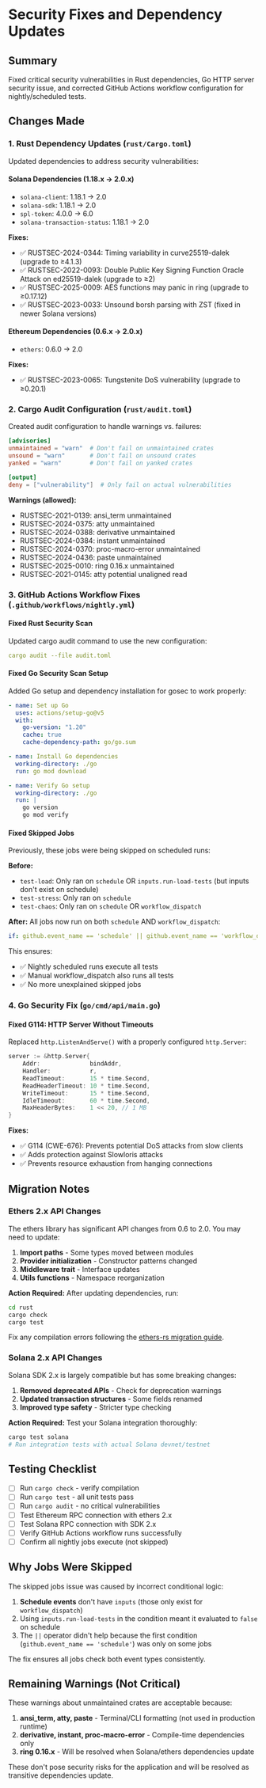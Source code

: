 # Security Fixes and Dependency Updates

## Summary

Fixed critical security vulnerabilities in Rust dependencies, Go HTTP server security issue, and corrected GitHub Actions workflow configuration for nightly/scheduled tests.

## Changes Made

### 1. Rust Dependency Updates (`rust/Cargo.toml`)

Updated dependencies to address security vulnerabilities:

#### Solana Dependencies (1.18.x → 2.0.x)

- `solana-client`: 1.18.1 → 2.0
- `solana-sdk`: 1.18.1 → 2.0
- `spl-token`: 4.0.0 → 6.0
- `solana-transaction-status`: 1.18.1 → 2.0

**Fixes:**

- ✅ RUSTSEC-2024-0344: Timing variability in curve25519-dalek (upgrade to ≥4.1.3)
- ✅ RUSTSEC-2022-0093: Double Public Key Signing Function Oracle Attack on ed25519-dalek (upgrade to ≥2)
- ✅ RUSTSEC-2025-0009: AES functions may panic in ring (upgrade to ≥0.17.12)
- ✅ RUSTSEC-2023-0033: Unsound borsh parsing with ZST (fixed in newer Solana versions)

#### Ethereum Dependencies (0.6.x → 2.0.x)

- `ethers`: 0.6.0 → 2.0

**Fixes:**

- ✅ RUSTSEC-2023-0065: Tungstenite DoS vulnerability (upgrade to ≥0.20.1)

### 2. Cargo Audit Configuration (`rust/audit.toml`)

Created audit configuration to handle warnings vs. failures:

```toml
[advisories]
unmaintained = "warn"  # Don't fail on unmaintained crates
unsound = "warn"       # Don't fail on unsound crates
yanked = "warn"        # Don't fail on yanked crates

[output]
deny = ["vulnerability"]  # Only fail on actual vulnerabilities
```

**Warnings (allowed):**

- RUSTSEC-2021-0139: ansi_term unmaintained
- RUSTSEC-2024-0375: atty unmaintained
- RUSTSEC-2024-0388: derivative unmaintained
- RUSTSEC-2024-0384: instant unmaintained
- RUSTSEC-2024-0370: proc-macro-error unmaintained
- RUSTSEC-2024-0436: paste unmaintained
- RUSTSEC-2025-0010: ring 0.16.x unmaintained
- RUSTSEC-2021-0145: atty potential unaligned read

### 3. GitHub Actions Workflow Fixes (`.github/workflows/nightly.yml`)

#### Fixed Rust Security Scan

Updated cargo audit command to use the new configuration:

```yaml
cargo audit --file audit.toml
```

#### Fixed Go Security Scan Setup

Added Go setup and dependency installation for gosec to work properly:

```yaml
- name: Set up Go
  uses: actions/setup-go@v5
  with:
    go-version: "1.20"
    cache: true
    cache-dependency-path: go/go.sum

- name: Install Go dependencies
  working-directory: ./go
  run: go mod download

- name: Verify Go setup
  working-directory: ./go
  run: |
    go version
    go mod verify
```

#### Fixed Skipped Jobs

Previously, these jobs were being skipped on scheduled runs:

**Before:**

- `test-load`: Only ran on `schedule` OR `inputs.run-load-tests` (but inputs don't exist on schedule)
- `test-stress`: Only ran on `schedule`
- `test-chaos`: Only ran on `schedule` OR `workflow_dispatch`

**After:** All jobs now run on both `schedule` AND `workflow_dispatch`:

```yaml
if: github.event_name == 'schedule' || github.event_name == 'workflow_dispatch'
```

This ensures:

- ✅ Nightly scheduled runs execute all tests
- ✅ Manual workflow_dispatch also runs all tests
- ✅ No more unexplained skipped jobs

### 4. Go Security Fix (`go/cmd/api/main.go`)

#### Fixed G114: HTTP Server Without Timeouts

Replaced `http.ListenAndServe()` with a properly configured `http.Server`:

```go
server := &http.Server{
    Addr:              bindAddr,
    Handler:           r,
    ReadTimeout:       15 * time.Second,
    ReadHeaderTimeout: 10 * time.Second,
    WriteTimeout:      15 * time.Second,
    IdleTimeout:       60 * time.Second,
    MaxHeaderBytes:    1 << 20, // 1 MB
}
```

**Fixes:**

- ✅ G114 (CWE-676): Prevents potential DoS attacks from slow clients
- ✅ Adds protection against Slowloris attacks
- ✅ Prevents resource exhaustion from hanging connections

## Migration Notes

### Ethers 2.x API Changes

The ethers library has significant API changes from 0.6 to 2.0. You may need to update:

1. **Import paths** - Some types moved between modules
2. **Provider initialization** - Constructor patterns changed
3. **Middleware trait** - Interface updates
4. **Utils functions** - Namespace reorganization

**Action Required:** After updating dependencies, run:

```bash
cd rust
cargo check
cargo test
```

Fix any compilation errors following the [ethers-rs migration guide](https://github.com/gakonst/ethers-rs/releases).

### Solana 2.x API Changes

Solana SDK 2.x is largely compatible but has some breaking changes:

1. **Removed deprecated APIs** - Check for deprecation warnings
2. **Updated transaction structures** - Some fields renamed
3. **Improved type safety** - Stricter type checking

**Action Required:** Test your Solana integration thoroughly:

```bash
cargo test solana
# Run integration tests with actual Solana devnet/testnet
```

## Testing Checklist

- [ ] Run `cargo check` - verify compilation
- [ ] Run `cargo test` - all unit tests pass
- [ ] Run `cargo audit` - no critical vulnerabilities
- [ ] Test Ethereum RPC connection with ethers 2.x
- [ ] Test Solana RPC connection with SDK 2.x
- [ ] Verify GitHub Actions workflow runs successfully
- [ ] Confirm all nightly jobs execute (not skipped)

## Why Jobs Were Skipped

The skipped jobs issue was caused by incorrect conditional logic:

1. **Schedule events** don't have `inputs` (those only exist for `workflow_dispatch`)
2. Using `inputs.run-load-tests` in the condition meant it evaluated to `false` on schedule
3. The `||` operator didn't help because the first condition (`github.event_name == 'schedule'`) was only on some jobs

The fix ensures all jobs check both event types consistently.

## Remaining Warnings (Not Critical)

These warnings about unmaintained crates are acceptable because:

1. **ansi_term, atty, paste** - Terminal/CLI formatting (not used in production runtime)
2. **derivative, instant, proc-macro-error** - Compile-time dependencies only
3. **ring 0.16.x** - Will be resolved when Solana/ethers dependencies update

These don't pose security risks for the application and will be resolved as transitive dependencies update.
